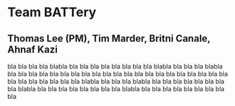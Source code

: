 # Team BATTery

## Thomas Lee (PM), Tim Marder, Britni Canale, Ahnaf Kazi

bla bla bla bla blabla bla bla bla bla
bla bla bla bla blabla bla bla bla blabla bla bla bla bla
bla bla bla bla bla
bla bla bla bla bla
bla bla bla bla bla
bla bla bla bla bla
bla bla bla bla blabla bla bla bla blabla bla bla bla bla
bla bla bla bla blabla bla bla bla bla
bla bla bla bla blabla bla bla bla bla
bla bla bla bla bla
